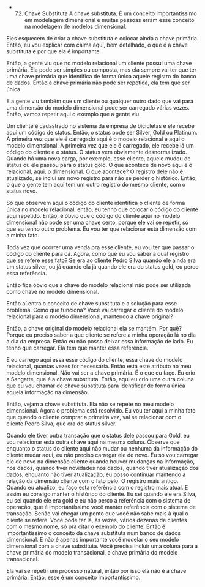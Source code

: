 - 72. Chave Substituta
A chave substituta. É um conceito importantíssimo em modelagem dimensional e muitas pessoas erram esse conceito na modelagem de modelos dimensional.

Eles esquecem de criar a chave substituta e colocar ainda a chave primária.
Então, eu vou explicar com calma aqui, bem detalhado, o que é a chave substituta e por que ela é importante.

Então, a gente viu que no modelo relacional um cliente possui uma chave primária. Ela pode ser simples ou composta, mas ela sempre vai ter que ter uma chave primária que identifica de forma única aquele registro do banco de dados. Então a chave primária não pode ser repetida, ela tem que ser única.

E a gente viu também que um cliente ou qualquer outro dado que vai para uma dimensão do modelo dimensional pode ser carregado várias vezes.
Então, vamos repetir aqui o exemplo que a gente viu.

Um cliente é cadastrado no sistema da empresa de bicicletas e ele recebe aqui um código de status. Então, o status pode ser Silver, Gold ou Platinum.
A primeira vez que ele é carregado aqui é o modelo relacional e aqui o modelo dimensional. A primeira vez que ele é carregado, ele recebe lá um código do cliente e o status. O status vem obviamente desnormalizado.
Quando há uma nova carga, por exemplo, esse cliente, aquele mudou de status ou ele passou para o status gold. O que acontece de novo aqui é o relacional, aqui, o dimensional.
O que acontece? O registro dele não é atualizado, se inclui um novo registro para não se perder o histórico. Então, o que a gente tem aqui tem um outro registro do mesmo cliente, com o status novo.

Só que observem aqui o código do cliente identifica o cliente de forma única no modelo relacional, então, eu tenho que colocar o código do cliente aqui repetido. Então, é óbvio que o código do cliente aqui no modelo dimensional não pode ser uma chave certo, porque ele vai se repetir, só que eu tenho outro problema. Eu vou ter que relacionar esta dimensão com a minha fato.

Toda vez que ocorrer uma venda pra esse cliente, eu vou ter que passar o código do cliente para cá. Agora, como que eu vou saber a qual registro que se refere esse fato? Se era ao cliente Pedro Silva quando ele ainda era um status silver, ou já quando ela já quando ele era do status gold, eu perco essa referência.

Então fica óbvio que a chave do modelo relacional não pode ser utilizada como chave no modelo dimensional.

Então aí entra o conceito de chave substituta e a solução para esse problema.
Como que funciona? Você vai carregar o cliente do modelo relacional para o modelo dimensional, mantendo a chave original? 

Então, a chave original do modelo relacional ela se mantém. Por quê? Porque eu preciso saber a que cliente se refere a minha operação lá no dia a dia da empresa. Então eu não posso deixar essa informação de lado. Eu tenho que carregar. Ela tem que manter essa referência.

E eu carrego aqui essa esse código do cliente, essa chave do modelo relacional, quantas vezes for necessária.
Então está este atributo no meu modelo dimensional. Não vai ser a chave primária. É o que eu faço. Eu crio a Sangatte, que é a chave substituta. Então, aqui eu crio uma outra coluna que eu vou chamar de chave substituta para identificar de forma única aquela informação na dimensão.

Então, vejam a chave substituta. Ela não se repete no meu modelo dimensional. Agora o problema está resolvido.
Eu vou ter aqui a minha fato que quando o cliente comprar a primeira vez, vai se relacionar com o cliente Pedro Silva, que era do status silver.

Quando ele tiver outra transação que o status dele passou para Gold, eu vou relacionar esta outra chave aqui na mesma coluna.
Observe que enquanto o status do cliente aqui não mudar ou nenhuma da informação do cliente mudar aqui, eu não preciso carregar ele de novo.
Eu só vou carregar ele de novo na dimensão cliente quando houver mudanças na informação, nos dados, quando tiver novidades nos dados, quando tiver atualização dos dados, enquanto não tiver atualização, eu posso continuar mantendo a relação da dimensão cliente com o fato pelo.
O registro mais antigo.
Quando eu atualizo, eu faço esta referência com o registro mais atual.
E assim eu consigo manter o histórico do cliente.
Eu sei quando ele era Silva, eu sei quando ele era gold e eu não perco a referência com o sistema de operação, que é importantíssimo você manter referência com o sistema de transação.
Senão vai chegar um ponto que você não sabe mais à qual o cliente se refere.
Você pode ter lá, às vezes, vários dezenas de clientes com o mesmo nome, só pra citar o exemplo do cliente.
Então é importantíssimo o conceito da chave substituta num banco de dados dimensional. 
E não é apenas importante você modelar o seu modelo dimensional com a chave substituta. Você precisa incluir uma coluna para a chave primária do modelo transacional, a chave primária do modelo transacional.

Ela vai se repetir um processo natural, então por isso ela não é a chave primária. Então, esse é um conceito importantíssimo.
